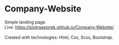 # Company-Website
Simple landing page.
<br>
Live: https://piotrgasiorek.github.io/Company-Website/
<br><br>
Created with technologies: Html, Css, Scss, Bootstrap.

